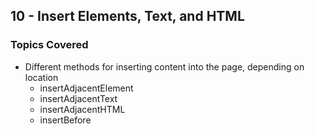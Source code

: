 ## 10 - Insert Elements, Text, and HTML

### Topics Covered

- Different methods for inserting content into the page, depending on location
  - insertAdjacentElement
  - insertAdjacentText
  - insertAdjacentHTML
  - insertBefore
